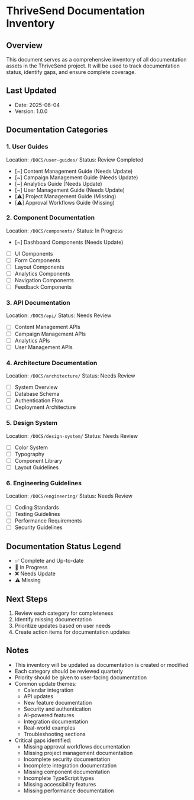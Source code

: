 # ThriveSend Documentation Inventory

## Overview
This document serves as a comprehensive inventory of all documentation assets in the ThriveSend project. It will be used to track documentation status, identify gaps, and ensure complete coverage.

## Last Updated
- Date: 2025-06-04
- Version: 1.0.0

## Documentation Categories

### 1. User Guides
Location: `/DOCS/user-guides/`
Status: Review Completed
- [~] Content Management Guide (Needs Update)
- [~] Campaign Management Guide (Needs Update)
- [~] Analytics Guide (Needs Update)
- [~] User Management Guide (Needs Update)
- [⚠️] Project Management Guide (Missing)
- [⚠️] Approval Workflows Guide (Missing)

### 2. Component Documentation
Location: `/DOCS/components/`
Status: In Progress
- [~] Dashboard Components (Needs Update)
- [ ] UI Components
- [ ] Form Components
- [ ] Layout Components
- [ ] Analytics Components
- [ ] Navigation Components
- [ ] Feedback Components

### 3. API Documentation
Location: `/DOCS/api/`
Status: Needs Review
- [ ] Content Management APIs
- [ ] Campaign Management APIs
- [ ] Analytics APIs
- [ ] User Management APIs

### 4. Architecture Documentation
Location: `/DOCS/architecture/`
Status: Needs Review
- [ ] System Overview
- [ ] Database Schema
- [ ] Authentication Flow
- [ ] Deployment Architecture

### 5. Design System
Location: `/DOCS/design-system/`
Status: Needs Review
- [ ] Color System
- [ ] Typography
- [ ] Component Library
- [ ] Layout Guidelines

### 6. Engineering Guidelines
Location: `/DOCS/engineering/`
Status: Needs Review
- [ ] Coding Standards
- [ ] Testing Guidelines
- [ ] Performance Requirements
- [ ] Security Guidelines

## Documentation Status Legend
- ✅ Complete and Up-to-date
- 🔄 In Progress
- ❌ Needs Update
- ⚠️ Missing

## Next Steps
1. Review each category for completeness
2. Identify missing documentation
3. Prioritize updates based on user needs
4. Create action items for documentation updates

## Notes
- This inventory will be updated as documentation is created or modified
- Each category should be reviewed quarterly
- Priority should be given to user-facing documentation
- Common update themes:
  - Calendar integration
  - API updates
  - New feature documentation
  - Security and authentication
  - AI-powered features
  - Integration documentation
  - Real-world examples
  - Troubleshooting sections
- Critical gaps identified:
  - Missing approval workflows documentation
  - Missing project management documentation
  - Incomplete security documentation
  - Incomplete integration documentation
  - Missing component documentation
  - Incomplete TypeScript types
  - Missing accessibility features
  - Missing performance documentation 